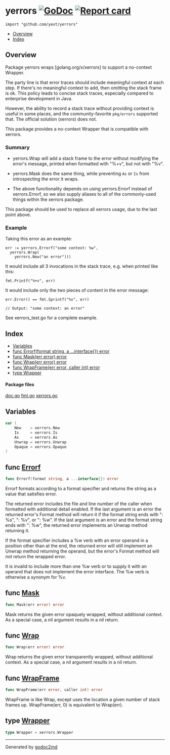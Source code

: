 

# yerrors [![GoDoc](https://godoc.org/github.com/yext/yerrors?status.svg)](http://godoc.org/github.com/yext/yerrors) [![Report card](https://goreportcard.com/badge/github.com/yext/yerrors)](https://goreportcard.com/report/github.com/yext/yerrors)
`import "github.com/yext/yerrors"`

* [Overview](#pkg-overview)
* [Index](#pkg-index)

## <a name="pkg-overview">Overview</a>
Package yerrors wraps [golang.org/x/xerrors] to support a no-context Wrapper.

The party line is that error traces should include meaningful context at each
step. If there's no meaningful context to add, then omitting the stack frame
is ok. This policy leads to concise stack traces, especially compared to
enterprise development in Java.

However, the ability to record a stack trace without providing context is
useful in some places, and the community-favorite `pkg/errors` supported
that. The official solution (xerrors) does not.

This package provides a no-context Wrapper that is compatible with xerrors.

### Summary

- yerrors.Wrap will add a stack frame to the error without modifying the
  error's message, printed when formatted with "%+v", but not with "%v".

- yerrors.Mask does the same thing, while preventing `As` or `Is` from
  introspecting the error it wraps.

- The above functionality depends on using yerrors.Errorf instead of
  xerrors.Errorf, so we also supply aliases to all of the commonly-used
  things within the xerrors package.

This package should be used to replace all xerrors usage, due to the last
point above.

### Example
Taking this error as an example:


	err := yerrors.Errorf("some context: %w",
	  yerrors.Wrap(
	    yerrors.New("an error")))

It would include all 3 invocations in the stack trace, e.g. when printed like
this:


	fmt.Printf("%+v", err)

It would include only the two pieces of content in the error message:


	err.Error() == fmt.Sprintf("%v", err)

	// Output: "some context: an error"

See xerrors_test.go for a complete example.




## <a name="pkg-index">Index</a>
* [Variables](#pkg-variables)
* [func Errorf(format string, a ...interface{}) error](#Errorf)
* [func Mask(err error) error](#Mask)
* [func Wrap(err error) error](#Wrap)
* [func WrapFrame(err error, caller int) error](#WrapFrame)
* [type Wrapper](#Wrapper)


#### <a name="pkg-files">Package files</a>
[doc.go](/src/target/doc.go) [fmt.go](/src/target/fmt.go) [xerrors.go](/src/target/xerrors.go)



## <a name="pkg-variables">Variables</a>
``` go
var (
    New    = xerrors.New
    Is     = xerrors.Is
    As     = xerrors.As
    Unwrap = xerrors.Unwrap
    Opaque = xerrors.Opaque
)
```


## <a name="Errorf">func</a> [Errorf](/src/target/fmt.go?s=1321:1371#L38)
``` go
func Errorf(format string, a ...interface{}) error
```
Errorf formats according to a format specifier and returns the string as a
value that satisfies error.

The returned error includes the file and line number of the caller when
formatted with additional detail enabled. If the last argument is an error
the returned error's Format method will return it if the format string ends
with ": %s", ": %v", or ": %w". If the last argument is an error and the
format string ends with ": %w", the returned error implements an Unwrap
method returning it.

If the format specifier includes a %w verb with an error operand in a
position other than at the end, the returned error will still implement an
Unwrap method returning the operand, but the error's Format method will not
return the wrapped error.

It is invalid to include more than one %w verb or to supply it with an
operand that does not implement the error interface. The %w verb is otherwise
a synonym for %v.



## <a name="Mask">func</a> [Mask](/src/target/xerrors.go?s=996:1022#L40)
``` go
func Mask(err error) error
```
Mask returns the given error opaquely wrapped, without additional context.
As a special case, a nil argument results in a nil return.



## <a name="Wrap">func</a> [Wrap](/src/target/xerrors.go?s=470:496#L22)
``` go
func Wrap(err error) error
```
Wrap returns the given error transparently wrapped, without additional context.
As a special case, a nil argument results in a nil return.



## <a name="WrapFrame">func</a> [WrapFrame](/src/target/xerrors.go?s=718:761#L31)
``` go
func WrapFrame(err error, caller int) error
```
WrapFrame is like Wrap, except uses the location a given number of stack frames up.
WrapFrame(err, 0) is equivalent to Wrap(err).




## <a name="Wrapper">type</a> [Wrapper](/src/target/xerrors.go?s=170:200#L10)
``` go
type Wrapper = xerrors.Wrapper
```













- - -
Generated by [godoc2md](http://godoc.org/github.com/davecheney/godoc2md)
